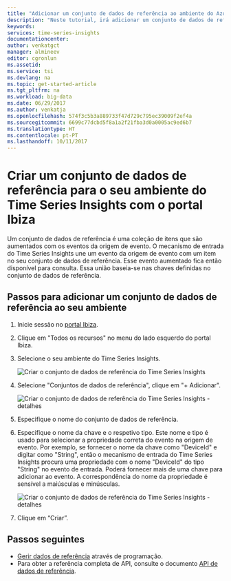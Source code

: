 ```yaml
---
title: "Adicionar um conjunto de dados de referência ao ambiente do Azure Time Series Insights | Microsoft Docs"
description: "Neste tutorial, irá adicionar um conjunto de dados de referência ao seu ambiente do Time Series Insights"
keywords: 
services: time-series-insights
documentationcenter: 
author: venkatgct
manager: almineev
editor: cgronlun
ms.assetid: 
ms.service: tsi
ms.devlang: na
ms.topic: get-started-article
ms.tgt_pltfrm: na
ms.workload: big-data
ms.date: 06/29/2017
ms.author: venkatja
ms.openlocfilehash: 574f3c5b3a889733f47d729c795ec39009f2ef4a
ms.sourcegitcommit: 6699c77dcbd5f8a1a2f21fba3d0a0005ac9ed6b7
ms.translationtype: HT
ms.contentlocale: pt-PT
ms.lasthandoff: 10/11/2017
---
```

# <a name="create-a-reference-data-set-for-your-time-series-insights-environment-using-the-ibiza-portal"></a>Criar um conjunto de dados de referência para o seu ambiente do Time Series Insights com o portal Ibiza

Um conjunto de dados de referência é uma coleção de itens que são aumentados com os eventos da origem de evento. O mecanismo de entrada do Time Series Insights une um evento da origem de evento com um item no seu conjunto de dados de referência. Esse evento aumentado fica então disponível para consulta. Essa união baseia-se nas chaves definidas no conjunto de dados de referência.

## <a name="steps-to-add-a-reference-data-set-to-your-environment"></a>Passos para adicionar um conjunto de dados de referência ao seu ambiente

1. Inicie sessão no [portal Ibiza](https://portal.azure.com).
2. Clique em "Todos os recursos" no menu do lado esquerdo do portal Ibiza.
3. Selecione o seu ambiente do Time Series Insights.

    ![Criar o conjunto de dados de referência do Time Series Insights](media/add-reference-data-set/getstarted-create-reference-data-set-1.png)

4. Selecione "Conjuntos de dados de referência", clique em "+ Adicionar".

    ![Criar o conjunto de dados de referência do Time Series Insights - detalhes](media/add-reference-data-set/getstarted-create-reference-data-set-2.png)

5. Especifique o nome do conjunto de dados de referência.
6. Especifique o nome da chave e o respetivo tipo. Este nome e tipo é usado para selecionar a propriedade correta do evento na origem de evento. Por exemplo, se fornecer o nome da chave como "DeviceId" e digitar como "String", então o mecanismo de entrada do Time Series Insights procura uma propriedade com o nome "DeviceId" do tipo "String" no evento de entrada. Poderá fornecer mais de uma chave para adicionar ao evento. A correspondência do nome da propriedade é sensível a maiúsculas e minúsculas.

     ![Criar o conjunto de dados de referência do Time Series Insights - detalhes](media/add-reference-data-set/getstarted-create-reference-data-set-3.png)

7. Clique em “Criar”.

## <a name="next-steps"></a>Passos seguintes

* [Gerir dados de referência](time-series-insights-manage-reference-data-csharp.md) através de programação.
* Para obter a referência completa de API, consulte o documento [API de dados de referência](/rest/api/time-series-insights/time-series-insights-reference-reference-data-api).